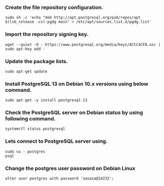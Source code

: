 ### Create the file repository configuration.
```
sudo sh -c 'echo "deb http://apt.postgresql.org/pub/repos/apt $(lsb_release -cs)-pgdg main" > /etc/apt/sources.list.d/pgdg.list'
```
### Import the repository signing key.
```
wget --quiet -O - https://www.postgresql.org/media/keys/ACCC4CF8.asc | sudo apt-key add -
```
### Update the package lists.
```
sudo apt-get update
```
### Install PostgreSQL 13 on Debian 10.x versions using below command.
```
sudo apt-get -y install postgresql-13
```
### Check the PostgreSQL server on Debian status by using following command.
```
systemctl status postgresql
```
### Lets connect to PostgreSQL server using.
```
sudo su - postgres
psql
```
### Change the postgres user password on Debian Linux
```
alter user postgres with password 'aasasa@14232';
```